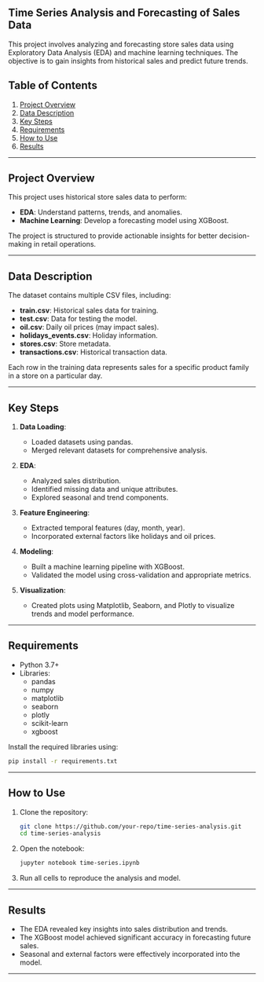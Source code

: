 ## Time Series Analysis and Forecasting of Sales Data

This project involves analyzing and forecasting store sales data using Exploratory Data Analysis (EDA) and machine learning techniques. The objective is to gain insights from historical sales and predict future trends.

## Table of Contents
1. [Project Overview](#project-overview)
2. [Data Description](#data-description)
3. [Key Steps](#key-steps)
4. [Requirements](#requirements)
5. [How to Use](#how-to-use)
6. [Results](#results)

---

## Project Overview

This project uses historical store sales data to perform:
- **EDA**: Understand patterns, trends, and anomalies.
- **Machine Learning**: Develop a forecasting model using XGBoost.

The project is structured to provide actionable insights for better decision-making in retail operations.

---

## Data Description

The dataset contains multiple CSV files, including:
- **train.csv**: Historical sales data for training.
- **test.csv**: Data for testing the model.
- **oil.csv**: Daily oil prices (may impact sales).
- **holidays_events.csv**: Holiday information.
- **stores.csv**: Store metadata.
- **transactions.csv**: Historical transaction data.

Each row in the training data represents sales for a specific product family in a store on a particular day.

---

## Key Steps

1. **Data Loading**:
   - Loaded datasets using pandas.
   - Merged relevant datasets for comprehensive analysis.

2. **EDA**:
   - Analyzed sales distribution.
   - Identified missing data and unique attributes.
   - Explored seasonal and trend components.

3. **Feature Engineering**:
   - Extracted temporal features (day, month, year).
   - Incorporated external factors like holidays and oil prices.

4. **Modeling**:
   - Built a machine learning pipeline with XGBoost.
   - Validated the model using cross-validation and appropriate metrics.

5. **Visualization**:
   - Created plots using Matplotlib, Seaborn, and Plotly to visualize trends and model performance.

---

## Requirements

- Python 3.7+
- Libraries:
  - pandas
  - numpy
  - matplotlib
  - seaborn
  - plotly
  - scikit-learn
  - xgboost

Install the required libraries using:
```bash
pip install -r requirements.txt
```

---

## How to Use

1. Clone the repository:
   ```bash
   git clone https://github.com/your-repo/time-series-analysis.git
   cd time-series-analysis
   ```

2. Open the notebook:
   ```bash
   jupyter notebook time-series.ipynb
   ```

3. Run all cells to reproduce the analysis and model.

---

## Results

- The EDA revealed key insights into sales distribution and trends.
- The XGBoost model achieved significant accuracy in forecasting future sales.
- Seasonal and external factors were effectively incorporated into the model.

---
